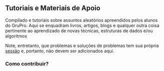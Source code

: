 ## Tutoriais e Materiais de Apoio

Compilado e tutoriais sobre assuntos aleatórios apreendidos pelos alunos do GruPro.
Aqui se enquadram livros, artigos, blogs e qualquer outra coisa pertinente ao aprendizado
de novas técnicas, estruturas de dados e/ou algoritmos

Note, entretanto, que problemas e soluções de problemas tem sua própria [sessão](../Problemas) e,
portanto, não devem ser adicionados aqui.

### Como contribuir?
